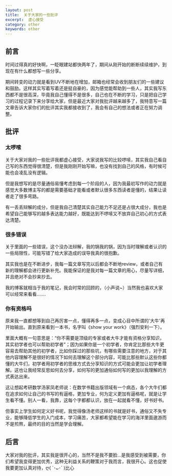 ```yaml
---
layout: post
title:  关于大家的一些批评
excerpt:  虚心接受
category: other
keywords: other
---
```


## 前言

时间过得真的好快啊，一眨眼建站都快两年了，期间从刚开始的断断续续维护，到现在有什么都想写一些分享。

期间转变的动力就是看到UV不断地在增加，邮箱也经常会收到朋友们的一些建议和鼓励。这样其实写着写着还是挺自豪的，因为感觉能帮助到一些人，其实我写东西都不是很高深，毕竟我自己懂得不是很多，自己也在不断的学习，只是把自己学习的过程记录下来分享给大家，但是最近大家对我批评越来越多了，我特意写一篇文章告诉大家你们的批评其实我都接收到了，我会有自己的想法或者正在努力调整。

## 批评

### 太啰嗦

关于大家对我的一些批评我都虚心接受，大家说我写的比较啰嗦，其实我自己看自己写的东西觉得很清楚，但是我刚刚开始写嘛，也没有找到自己的风格，有时候可能也会凌乱没有逻辑。

但是我想写的是尽量通俗易懂考虑到每一个阶段的人，因为我最初写作的动力就是感觉大多数博主写的都是需要基础才能看或者默认很多东西读者是懂的，结果让读者走了很多弯路。

有一丢丢辩解的成分，但是我自己清楚其实自己能力不足还是占很大成分，我也是希望自己能够写的越多表达能力越好，既能达到不啰嗦又不放弃自己初心的方式表达清楚。



### 很多错误

关于里面的一些错误，这个没办法辩解，我的锅我的锅，因为当时理解或者认识的一些局限性，可能写错了给大家造成的误导我真的很抱歉。

其实我也是在不断进步，我每一篇文章写完以后都会不断地review，或者自己有新的理解都会进行更新补充。我能保证的是我对每一篇文章的用心，尽量写详细，并且绝对不会抄来抄去。

我的博客就相当于我的笔记，我会时常的回顾的，（小声说~）当然我也喜欢大家可以经常来看看.......



### 你有资格吗

原来我一直都想等到自己再厉害一点，懂得再多一点，变成心目中所谓的'大牛'再开始输出。直到原来看到一本书，名字叫《show your work》（强烈安利一下）。

里面大概有一句意思是：“你不需要是顶级的专家或者大牛才能有资格分享知识，其实初学者也可以帮助初学者"；因为如果你是一个初学者，你肯定比那些大牛更容易去帮助其他的初学者，比如你踩过的那些坑，有哪些需要注意的地方，对于其他内容理解不是很好的情况下如何去理解这个部分内容，可能比那些默认这些你都懂的大牛们，初学者用初学者的思维方式去分享知识的方式可能会更加让初学者理解。这也让我经常反思如何去分享，如何写的更加通俗如何写的更加以我理解的方式表达出来。

这让想起考研数学汤家凤老师说：在数学书籍出版领域有一个病态，各个大牛们都在追求如何让自己的书写的有逼格，更加专业，何为定义更加有逼格呢，就是让学生看不懂。别人一看，我靠，这每个字都都认识，放在一起就看不懂，好书好书。

但事实上学生如何定义好书呢，我觉得像汤老师这样的书就是好书，通俗又不失专业，能够降低学生的入门成本，学习痛苦，大家都希望能在学习的海洋里面遨游而不是煎熬，最终的目的当然是学会理解。



## 后言

大家对我的批评，其实我是很开心的，当然不是我不要脸...是我感受到被需要，你们希望我变得更加优秀，这种无利益关系的鞭策对于我而言，我很开心。这也促使我要更加认真对待，ღ( ´･ᴗ･` )比心

